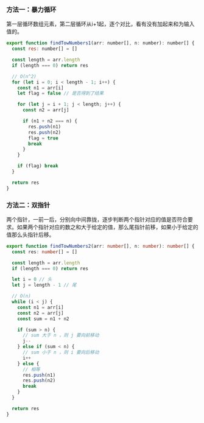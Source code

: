 ### 方法一：暴力循环

第一层循环数组元素，第二层循环从i+1起，逐个对比，看有没有加起来和为输入值的。

```js
export function findTowNumbers1(arr: number[], n: number): number[] {
  const res: number[] = []

  const length = arr.length
  if (length === 0) return res

  // O(n^2)
  for (let i = 0; i < length - 1; i++) {
    const n1 = arr[i]
    let flag = false // 是否得到了结果

    for (let j = i + 1; j < length; j++) {
      const n2 = arr[j]

      if (n1 + n2 === n) {
        res.push(n1)
        res.push(n2)
        flag = true
        break
      }
    }

    if (flag) break
  }

  return res
}
```





### 方法二：双指针

两个指针，一前一后，分别向中间靠拢，逐步判断两个指针对应的值是否符合要求。如果两个指针对应的数之和大于给定的值，那么尾指针前移，如果小于给定的值那么头指针后移。

```ts
export function findTowNumbers2(arr: number[], n: number): number[] {
  const res: number[] = []

  const length = arr.length
  if (length === 0) return res

  let i = 0 // 头
  let j = length - 1 // 尾

  // O(n)
  while (i < j) {
    const n1 = arr[i]
    const n2 = arr[j]
    const sum = n1 + n2

    if (sum > n) {
      // sum 大于 n ，则 j 要向前移动
      j--
    } else if (sum < n) {
      // sum 小于 n ，则 i 要向后移动
      i++
    } else {
      // 相等
      res.push(n1)
      res.push(n2)
      break
    }
  }

  return res
}
```





